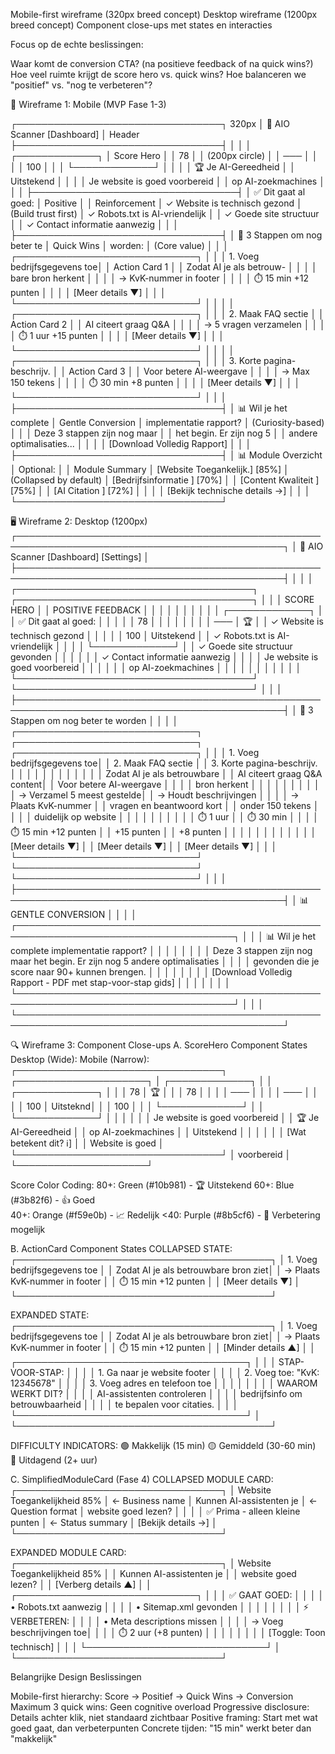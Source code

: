 
Mobile-first wireframe (320px breed concept)
Desktop wireframe (1200px breed concept)
Component close-ups met states en interacties

Focus op de echte beslissingen:

Waar komt de conversion CTA? (na positieve feedback of na quick wins?)
Hoe veel ruimte krijgt de score hero vs. quick wins?
Hoe balanceren we "positief" vs. "nog te verbeteren"?

📐 Wireframe 1: Mobile (MVP Fase 1-3)

┌─────────────────────────────────┐ 320px
│ 🤖 AIO Scanner    [Dashboard] │ Header
├─────────────────────────────────┤
│                                 │
│        ┌─────────────┐         │ Score Hero
│        │     78      │         │ (200px circle)
│        │    ───      │         │
│        │    100      │         │
│        └─────────────┘         │
│                                 │
│   🏆 Je AI-Gereedheid          │
│      Uitstekend                │
│                                 │
│ Je website is goed voorbereid   │
│ op AI-zoekmachines             │
│                                 │
├─────────────────────────────────┤
│ ✅ Dit gaat al goed:           │ Positive 
│                                 │ Reinforcement
│ ✓ Website is technisch gezond  │ (Build trust first)
│ ✓ Robots.txt is AI-vriendelijk │
│ ✓ Goede site structuur         │
│ ✓ Contact informatie aanwezig  │
│                                 │
├─────────────────────────────────┤
│ 🚀 3 Stappen om nog beter te   │ Quick Wins
│    worden:                      │ (Core value)
│                                 │
│ ┌─────────────────────────────┐ │
│ │ 1. Voeg bedrijfsgegevens toe│ │ Action Card 1
│ │    Zodat AI je als betrouw- │ │
│ │    bare bron herkent        │ │
│ │    → KvK-nummer in footer   │ │
│ │    ⏱️ 15 min     +12 punten  │ │
│ │    [Meer details ▼]        │ │
│ └─────────────────────────────┘ │
│                                 │
│ ┌─────────────────────────────┐ │
│ │ 2. Maak FAQ sectie          │ │ Action Card 2
│ │    AI citeert graag Q&A     │ │
│ │    → 5 vragen verzamelen    │ │
│ │    ⏱️ 1 uur      +15 punten  │ │
│ │    [Meer details ▼]        │ │
│ └─────────────────────────────┘ │
│                                 │
│ ┌─────────────────────────────┐ │
│ │ 3. Korte pagina-beschrijv.  │ │ Action Card 3
│ │    Voor betere AI-weergave  │ │
│ │    → Max 150 tekens         │ │
│ │    ⏱️ 30 min     +8 punten   │ │
│ │    [Meer details ▼]        │ │
│ └─────────────────────────────┘ │
│                                 │
├─────────────────────────────────┤
│ 📊 Wil je het complete         │ Gentle Conversion
│    implementatie rapport?       │ (Curiosity-based)
│                                 │
│ Deze 3 stappen zijn nog maar    │
│ het begin. Er zijn nog 5       │
│ andere optimalisaties...        │
│                                 │
│ [Download Volledig Rapport]    │
│                                 │
├─────────────────────────────────┤
│ 📊 Module Overzicht            │ Optional: 
│                                 │ Module Summary
│ [Website Toegankelijk.] [85%]  │ (Collapsed by default)
│ [Bedrijfsinformatie   ] [70%]  │
│ [Content Kwaliteit    ] [75%]  │
│ [AI Citation         ] [72%]  │
│                                 │
│ [Bekijk technische details →] │
│                                 │
└─────────────────────────────────┘

🖥️ Wireframe 2: Desktop (1200px)
┌─────────────────────────────────────────────────────────────────────────────────────────────┐
│ 🤖 AIO Scanner                                                      [Dashboard] [Settings]   │
├─────────────────────────────────────────────────────────────────────────────────────────────┤
│                                                                                               │
│    ┌──────────────────────────────────────┐     ┌──────────────────────────────────────┐   │
│    │              SCORE HERO              │     │         POSITIVE FEEDBACK            │   │
│    │                                      │     │                                      │   │
│    │        ┌─────────────┐               │     │ ✅ Dit gaat al goed:                │   │
│    │        │     78      │               │     │                                      │   │
│    │        │    ───      │  🏆           │     │ ✓ Website is technisch gezond       │   │
│    │        │    100      │  Uitstekend   │     │ ✓ Robots.txt is AI-vriendelijk      │   │
│    │        └─────────────┘               │     │ ✓ Goede site structuur gevonden     │   │
│    │                                      │     │ ✓ Contact informatie aanwezig       │   │
│    │ Je website is goed voorbereid        │     │                                      │   │
│    │ op AI-zoekmachines                   │     │                                      │   │
│    │                                      │     │                                      │   │
│    └──────────────────────────────────────┘     └──────────────────────────────────────┘   │
│                                                                                               │
├─────────────────────────────────────────────────────────────────────────────────────────────┤
│                                  🚀 3 Stappen om nog beter te worden                         │
│                                                                                               │
│ ┌─────────────────────────────┐ ┌─────────────────────────────┐ ┌─────────────────────────────┐ │
│ │ 1. Voeg bedrijfsgegevens toe│ │ 2. Maak FAQ sectie          │ │ 3. Korte pagina-beschrijv.  │ │
│ │                             │ │                             │ │                             │ │
│ │ Zodat AI je als betrouwbare │ │ AI citeert graag Q&A content│ │ Voor betere AI-weergave     │ │
│ │ bron herkent                │ │                             │ │                             │ │
│ │                             │ │ → Verzamel 5 meest gestelde│ │ → Houdt beschrijvingen     │ │
│ │ → Plaats KvK-nummer         │ │   vragen en beantwoord kort │ │   onder 150 tekens         │ │
│ │   duidelijk op website      │ │                             │ │                             │ │
│ │                             │ │ ⏱️ 1 uur                     │ │ ⏱️ 30 min                   │ │
│ │ ⏱️ 15 min     +12 punten     │ │           +15 punten        │ │           +8 punten         │ │
│ │                             │ │                             │ │                             │ │
│ │ [Meer details ▼]           │ │ [Meer details ▼]           │ │ [Meer details ▼]           │ │
│ └─────────────────────────────┘ └─────────────────────────────┘ └─────────────────────────────┘ │
│                                                                                               │
├─────────────────────────────────────────────────────────────────────────────────────────────┤
│                                     📊 GENTLE CONVERSION                                      │
│                                                                                               │
│    ┌─────────────────────────────────────────────────────────────────────────────────────┐ │
│    │ 📊 Wil je het complete implementatie rapport?                                         │ │
│    │                                                                                       │ │
│    │ Deze 3 stappen zijn nog maar het begin. Er zijn nog 5 andere optimalisaties         │ │
│    │ gevonden die je score naar 90+ kunnen brengen.                                       │ │
│    │                                                                                       │ │
│    │ [Download Volledig Rapport - PDF met stap-voor-stap gids]                           │ │
│    │                                                                                       │ │
│    └─────────────────────────────────────────────────────────────────────────────────────┘ │
│                                                                                               │
└─────────────────────────────────────────────────────────────────────────────────────────────┘

🔍 Wireframe 3: Component Close-ups
A. ScoreHero Component States
Desktop (Wide):                      Mobile (Narrow):
┌─────────────────────────────────┐  ┌─────────────────────┐
│        ┌─────────────┐          │  │   ┌─────────────┐   │
│        │     78      │   🏆     │  │   │     78      │   │
│        │    ───      │          │  │   │    ───      │   │
│        │    100      │ Uitsteknd│  │   │    100      │   │
│        └─────────────┘          │  │   └─────────────┘   │
│                                 │  │                     │
│ Je website is goed voorbereid   │  │ 🏆 Je AI-Gereedheid │
│ op AI-zoekmachines             │  │    Uitstekend       │
│                                 │  │                     │
│ [Wat betekent dit? ℹ️]          │  │ Website is goed     │
└─────────────────────────────────┘  │ voorbereid          │
                                     └─────────────────────┘

Score Color Coding:
80+: Green (#10b981) - 🏆 Uitstekend
60+: Blue (#3b82f6)  - 👍 Goed  
40+: Orange (#f59e0b) - 📈 Redelijk
<40: Purple (#8b5cf6) - 🚀 Verbetering mogelijk

B. ActionCard Component States
COLLAPSED STATE:
┌─────────────────────────────────────────┐
│ 1. Voeg bedrijfsgegevens toe            │
│    Zodat AI je als betrouwbare bron ziet│
│    → Plaats KvK-nummer in footer        │
│    ⏱️ 15 min            +12 punten       │
│    [Meer details ▼]                     │
└─────────────────────────────────────────┘

EXPANDED STATE:
┌─────────────────────────────────────────┐
│ 1. Voeg bedrijfsgegevens toe            │
│    Zodat AI je als betrouwbare bron ziet│
│    → Plaats KvK-nummer in footer        │
│    ⏱️ 15 min            +12 punten       │
│    [Minder details ▲]                   │
│ ┌─────────────────────────────────────┐ │
│ │ STAP-VOOR-STAP:                    │ │
│ │ 1. Ga naar je website footer       │ │
│ │ 2. Voeg toe: "KvK: 12345678"      │ │
│ │ 3. Voeg adres en telefoon toe      │ │
│ │                                   │ │
│ │ WAAROM WERKT DIT?                 │ │
│ │ AI-assistenten controleren        │ │
│ │ bedrijfsinfo om betrouwbaarheid   │ │
│ │ te bepalen voor citaties.         │ │
│ └─────────────────────────────────────┘ │
└─────────────────────────────────────────┘

DIFFICULTY INDICATORS:
🟢 Makkelijk (15 min)
🟡 Gemiddeld (30-60 min)  
🔴 Uitdagend (2+ uur)

C. SimplifiedModuleCard (Fase 4)
COLLAPSED MODULE CARD:
┌─────────────────────────────────┐
│ Website Toegankelijkheid    85% │ ← Business name
│ Kunnen AI-assistenten je        │ ← Question format
│ website goed lezen?             │
│                                 │
│ ✅ Prima - alleen kleine punten │ ← Status summary
│    [Bekijk details →]          │
└─────────────────────────────────┘

EXPANDED MODULE CARD:
┌─────────────────────────────────┐
│ Website Toegankelijkheid    85% │
│ Kunnen AI-assistenten je        │
│ website goed lezen?             │
│ [Verberg details ▲]            │
│ ┌─────────────────────────────┐ │
│ │ ✅ GAAT GOED:              │ │
│ │ • Robots.txt aanwezig      │ │
│ │ • Sitemap.xml gevonden     │ │
│ │                            │ │
│ │ ⚡ VERBETEREN:             │ │
│ │ • Meta descriptions missen │ │
│ │   → Voeg beschrijvingen toe│ │
│ │   ⏱️ 2 uur (+8 punten)     │ │
│ │                            │ │
│ │ [Toggle: Toon technisch]   │ │
│ └─────────────────────────────┘ │
└─────────────────────────────────┘


 Belangrijke Design Beslissingen

Mobile-first hierarchy: Score → Positief → Quick Wins → Conversion
Maximum 3 quick wins: Geen cognitive overload
Progressive disclosure: Details achter klik, niet standaard zichtbaar
Positive framing: Start met wat goed gaat, dan verbeterpunten
Concrete tijden: "15 min" werkt beter dan "makkelijk"